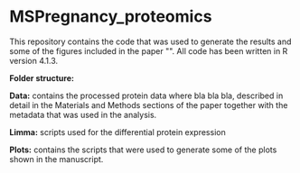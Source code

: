 # MSPregnancy_proteomics
This repository contains the code that was used to generate the results and some of the figures included in the paper "". All code has been written in R version 4.1.3. 

**Folder structure:**

**Data:** contains the processed protein data where bla bla bla, described in detail in the Materials and Methods sections of the paper together with the metadata that was used in the analysis. 

**Limma:** scripts used for the differential protein expression 

**Plots:** contains the scripts that were used to generate some of the plots shown in the manuscript.  


